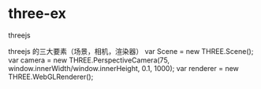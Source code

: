 # three-ex
threejs 

threejs 的三大要素（场景，相机，渲染器）
var Scene = new THREE.Scene();
var camera = new THREE.PerspectiveCamera(75, window.innerWidth/window.innerHeight, 0.1, 1000);
var renderer = new THREE.WebGLRenderer();
